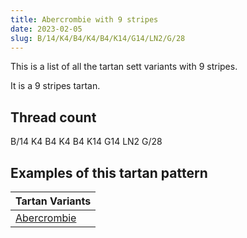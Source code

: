 ```yaml
---
title: Abercrombie with 9 stripes
date: 2023-02-05
slug: B/14/K4/B4/K4/B4/K14/G14/LN2/G/28
---
```

This is a list of all the tartan sett variants with 9 stripes.

It is a 9 stripes tartan.


## Thread count
B/14 K4 B4 K4 B4 K14 G14 LN2 G/28

## Examples of this tartan pattern

| Tartan Variants |
|---------------|
| [Abercrombie](/variants/b/14/k4/b4/k4/b4/k14/g14/ln2/g/28-b304080-g008000-k000000-lne0e0e0)||
